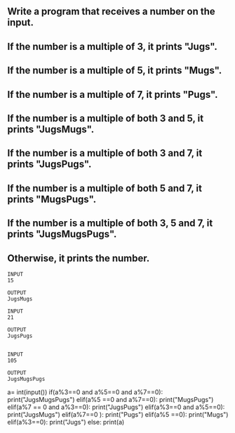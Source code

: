 ## Write a program that receives a number on the input.
## If the number is a multiple of 3, it prints "Jugs". 
## If the number is a multiple of 5, it prints "Mugs".
## If the number is a multiple of 7, it prints "Pugs".
## If the number is a multiple of both 3 and 5, it prints "JugsMugs".
## If the number is a multiple of both 3 and 7, it prints "JugsPugs".
## If the number is a multiple of both 5 and 7, it prints "MugsPugs".
## If the number is a multiple of both 3, 5 and 7, it prints "JugsMugsPugs".
## Otherwise, it prints the number.

```
INPUT 
15

OUTPUT
JugsMugs

INPUT 
21

OUTPUT
JugsPugs


INPUT 
105

OUTPUT 
JugsMugsPugs

```


a= int(input())
if(a%3==0 and a%5==0 and a%7==0):
  print("JugsMugsPugs")
elif(a%5 ==0 and a%7==0):
  print("MugsPugs")
elif(a%7 == 0 and a%3==0):
  print("JugsPugs")
elif(a%3==0 and a%5==0):
  print("JugsMugs")
elif(a%7==0 ):
  print("Pugs")
elif(a%5 ==0):
  print("Mugs")
elif(a%3==0):
  print("Jugs")
else:
  print(a)
